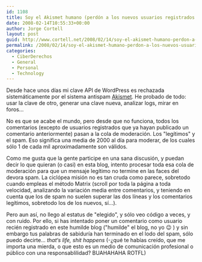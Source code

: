 ```yaml
---
id: 1108
title: Soy el Akismet humano (perdón a los nuevos usuarios registrados de este blog)
date: 2008-02-14T10:55:33+00:00
author: Jorge Cortell
layout: post
guid: http://www.cortell.net/2008/02/14/soy-el-akismet-humano-perdon-a-los-nuevos-usuarios-registrados-de-este-blog/
permalink: /2008/02/14/soy-el-akismet-humano-perdon-a-los-nuevos-usuarios-registrados-de-este-blog/
categories:
  - CiberDerechos
  - General
  - Personal
  - Technology
---
```

Desde hace unos dí­as mi clave API de WordPress es rechazada sistemáticamente por el sistema antispam <a title="http://akismet.com/" target="_blank" href="http://akismet.com/">Akismet</a>. He probado de todo: usar la clave de otro, generar una clave nueva, analizar logs, mirar en foros...

No es que se acabe el mundo, pero desde que no funciona, todos los comentarios (excepto de usuarios registrados que ya hayan publicado un comentario anteriormente) pasan a la cola de moderación. Los "legí­timos" y el spam. Eso significa una media de 2000 al dí­a para moderar, de los cuales sólo 1 de cada mil aproximadamente son válidos.

Como me gusta que la gente participe en una sana discusión, y puedan decir lo que quieran (o casi) en esta blog, intento procesar toda esa cola de moderación para que un mensaje legí­timo no termine en las faces del devora spam. La ciclópea misión no es tan cruda como parece, sobretodo cuando empleas el método Matrix (scroll por toda la página a toda velocidad, analizando la variación media entre comentarios, y teniendo en cuenta que los de spam no suelen superar las dos lí­neas y los comentarios legí­timos, sobretodo los de los nuevos, sí­...).

Pero aun así­, no llego al estatus de "elegido", y sólo veo código a veces, y con ruido. Por ello, si has intentado poner un comentario como usuario recién registrado en este humilde blog ("humilde" el blog, no yo 😉 ) y sin embargo tus palabras de sabidurí­a han terminado en el lodo del spam, sólo puedo decirte... _that‘s life, shit happens_ (-¿qué te habí­as creí­do, que me importa una mierda, o que esto es un medio de comunicación profesional o público con una responsablilidad? BUAHAHAHA ROTFL)